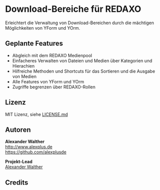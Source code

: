 # Download-Bereiche für REDAXO

Erleichtert die Verwaltung von Download-Bereichen durch die mächtigen Möglichkeiten von YForm und YOrm.

## Geplante Features

* Abgleich mit dem REDAXO Medienpool
* Einfacheres Verwalten von Dateien und Medien über Kategorien und Hierachien
* Hilfreiche Methoden und Shortcuts für das Sortieren und die Ausgabe von Medien
* Alle Features von YForm und YOrm
* Zugriffe begrenzen über REDAXO-Rollen

## Lizenz

MIT Lizenz, siehe [LICENSE.md](https://github.com/alexplusde/download_area/blob/master/LICENSE.md)  

## Autoren

**Alexander Walther**  
http://www.alexplus.de  
https://github.com/alexplusde  

**Projekt-Lead**  
[Alexander Walther](https://github.com/alexplusde)

## Credits

